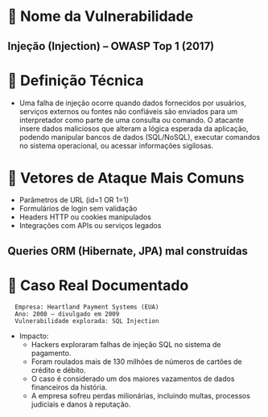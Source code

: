 # 📌 Nome da Vulnerabilidade

## Injeção (Injection) – OWASP Top 1 (2017)

# 📖 Definição Técnica

- Uma falha de injeção ocorre quando dados fornecidos por usuários, serviços externos ou fontes não confiáveis são enviados para um interpretador como parte de uma consulta ou comando. O atacante insere dados maliciosos que alteram a lógica esperada da aplicação, podendo manipular bancos de dados (SQL/NoSQL), executar comandos no sistema operacional, ou acessar informações sigilosas.

# 🎯 Vetores de Ataque Mais Comuns

- Parâmetros de URL (id=1 OR 1=1)
- Formulários de login sem validação
- Headers HTTP ou cookies manipulados
- Integrações com APIs ou serviços legados

## Queries ORM (Hibernate, JPA) mal construídas

# 🏴 Caso Real Documentado

      Empresa: Heartland Payment Systems (EUA)
      Ano: 2008 – divulgado em 2009
      Vulnerabilidade explorada: SQL Injection

- Impacto:
  - Hackers exploraram falhas de injeção SQL no sistema de pagamento.
  - Foram roulados mais de 130 milhões de números de cartões de crédito e débito.
  - O caso é considerado um dos maiores vazamentos de dados financeiros da história.
  - A empresa sofreu perdas milionárias, incluindo multas, processos judiciais e danos à reputação.
